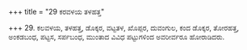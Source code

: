 +++
title = "29 ಕರವಳಯ ತಳಹತ್ತ"

+++
29. ಕಲವಳಯ, ತಳಹತ್ತ, ಡೊಕ್ಕರ, ವಟ್ಟತಳ, ಖೊಪ್ಪರ, ದುವಂಗುಲ, ಕಂದ ಡೊಕ್ಕರ, ತೋರಹತ್ತ, ಅಂಕಡಬಂಧ, ಪಟ್ಟಸ, ಸರ್ಪಬಂಧ, ಮುಂತಾದ ವಿವಿಧ ಪಟ್ಟುಗಳಿಂದ ಅವರೀರ್ವರೂ ಹೋರಾಡಿದರು.